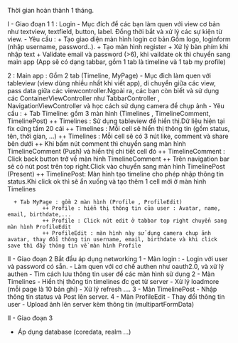 Thời gian hoàn thành 1 tháng.

I - Giao đoạn 1
  1 : Login
      - Mục đích để các bạn làm quen với view cơ bản như textview, textfield, button, label. Đồng thời bắt và xử lý các sự kiện từ view.
      - Yêu cầu :
           + Tạo giao diện màn hình login cơ bản.Gồm logo, loginform (nhập username, password..).
           + Tạo màn hình register
           + Xử lý bàn phím khi nhập text
           + Validate email và password (>6), khi vaildate ok thì chuyển sang main app (App sẽ có dạng tabbar, gồm 1 tab là timeline và 1 tab my profile)

  2 : Main app : Gồm 2 tab (Timeline, MyPage)
     - Mục đich làm quen với tableview (view dùng nhiều nhất khi viết app), di chuyển giữa các view, pass data giữa các viewcontroller.Ngoài ra, các bạn còn biết và sử dụng các ContainerViewController như TabbarController , NavigationViewController và học cách sử dụng camera để chụp ảnh
     - Yêu cầu :
         + Tab Timeline: gồm 3 màn hình (Timelines , TimelineComment, TimelinePost)
               ++ Timelines : Sử dụng tableview để hiển thị.Dữ liệu hiện tại fix cứng tầm 20 cái
               ++ Timelines : Mỗi cell sẽ hiển thị thông tin (gồm status, tên, thời gian, ...)
               ++ Timelines : Mỗi cell sẽ có 3 nút like, comment và share bên dưới
               ++ Khi bấm nút comment thì chuyển sang màn hình TimelineComment (Push) và hiển thị chi tiết cell đó
               ++ TimelineComment : Click back button trở về màn hình TimelineComment
               ++ Trên navigation bar sẽ có nút post trên top right.Click vào chuyển sang màn hình TimelinePost (Present)
              ++ TimelinePost: Màn hình tạo timeline cho phép nhập thông tin status.Khi click ok thì sẽ ẩn xuống và tạo thêm 1 cell mới ở màn hình Timelines

      + Tab MyPage : gồm 2 màn hình (Profile , ProfileEdit)
               ++ Profile : hiển thị thông tin của user : Avatar, name, email, birthdate,...
               ++ Profile : Click nút edit ở tabbar top right chuyển sang màn hình ProfileEdit
               ++ ProfileEdit : màn hình này sử dụng camera chup ảnh avatar, thay đổi thông tin username, email, birthdate và khi click save thì đẩy thông tin về màn hình Profile

II - Giao đoạn 2 
   Bắt đầu áp dụng networking
    1 - Màn login : 
           - Login với user và password có sẵn.
           - Làm quen với cơ chế authen như oauth2.0, và xử lý authen
           - Tìm cách lưu thông tin user để các màn hình sử dụng
    2 - Màn Timelines
           - Hiển thị thông tin timelines đc get từ server
           - Xử lý loadmore (mỗi page là 10 bản ghi)
           - Xử lý refresh
           ....
    3 - Màn TimelinePost
           - Nhập thông tin status và Post lên server.
    4 - Màn ProfileEdit
           - Thay đổi thông tin user
           - Upload ảnh lên server kèm thông tin (multipartFormData)

II - Giao đoạn 3
  - Áp dụng database (coredata, realm ...)